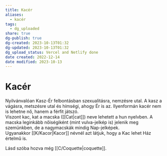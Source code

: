 ```yaml
---
title: Kacér
aliases:
  - kacér
tags:
  - dg_uploaded
share: true
dg-publish: true
dg-created: 2023-10-13T01:32
dg-updated: 2023-10-13T01:32
dg_upload_status: Vercel and Netlify done
date created: 2022-12-14
date modified: 2023-10-13
---
```


# Kacér

Nyilvánvalóan Kasz-Ér felbontásban szexualitásra, nemzésre utal. A kasz a vágásra, metszésre utal és hímségi, ahogy Ér is az. Ilyenformán kacér nem is lehetne nő, hanem a férfit játszó.  
Viszont kac, kat a macska ([[Cat\|cat]]) neve lehetett a hun nyelvben. A macska leginkább nőiségiként (mint vulva-jelkép is) jelenik meg szemünkben, de a nagymacskák mindig Nap-jelképek.  
Ugyanakkor [[K/Kacor\|Kacor]] névnél azt látjuk, hogy a Kac lehet Ház értelmű is.  

Lásd szóba hozva még [[C/Coquette\|coquette]].  